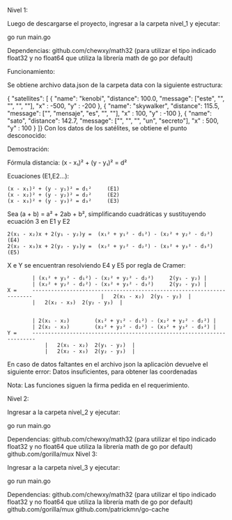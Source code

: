 Nivel 1:



Luego de descargarse el proyecto, ingresar a la carpeta nivel_1 y ejecutar:

go run main.go

Dependencias:
github.com/chewxy/math32
(para utilizar el tipo indicado float32 y no float64 que utiliza la librería math de go por default)


Funcionamiento: 

Se obtiene archivo data.json de la carpeta data con la siguiente estructura:

{
    "satellites": [
    {
        "name": "kenobi",
        "distance": 100.0,
        "message": ["este", "", "", "", ""],
        "x" : -500,
        "y" : -200
    },
    {
        "name": "skywalker",
        "distance": 115.5,
        "message": ["", "mensaje", "es", "", ""],
        "x" : 100,
        "y" : -100
    },
    {
        "name": "sato",
        "distance": 142.7,
        "message": ["", "", "", "un", "secreto"],
        "x" : 500,
        "y" : 100
    }
    ]}
Con los datos de los satélites, se obtiene el punto desconocido:

Demostración:

Fórmula distancia:
	(x - x₁)² + (y - y₁)² = d²

Ecuaciones (E1,E2...):

	(x - x₁)² + (y - y₁)² = d₁² 	(E1)
	(x - x₂)² + (y - y₂)² = d₂² 	(E2)
	(x - x₃)² + (y - y₃)² = d₃² 	(E3)

Sea (a + b) = a² + 2ab + b², simplificando cuadráticas y sustituyendo ecuación 3 en E1 y E2

	2(x₁ - x₂)x + 2(y₁ - y₂)y =  (x₁² + y₁² - d₁²) - (x₂² + y₂² - d₂²) 	(E4)
	2(x₂ - x₃)x + 2(y₂ - y₃)y =  (x₂² + y₂² - d₂²) - (x₃² + y₃² - d₃²) 	 (E5)


X e Y se encuentran resolviendo E4 y E5 por regla de Cramer:


	 		| (x₁² + y₁² - d₁²) - (x₂² + y₂² - d₂²)		2(y₁ - y₂) |
			| (x₂² + y₂² - d₂²) - (x₃² + y₃² - d₃²)		2(y₂ - y₃) |
	X =		----------------------------------------------------------------------						|	2(x₁ - x₂)	2(y₁ - y₂)	|
			|	2(x₂ - x₃)	2(y₂ - y₃)	|


	 		| 2(x₁ - x₂)		(x₁² + y₁² - d₁²) - (x₂² + y₂² - d₂²) |
			| 2(x₂ - x₃)		(x₂² + y₂² - d₂²) - (x₃² + y₃² - d₃²) |
	Y =		-----------------------------------------------------------------------
				|	2(x₁ - x₂)	2(y₁ - y₂)	|
				|	2(x₂ - x₃)	2(y₂ - y₃)	|



En caso de datos faltantes en el archivo json la aplicaciòn devuelve el siguiente error:
Datos insuficientes, para obtener las coordenadas

Nota:
	Las funciones siguen la firma pedida en el requerimiento.

Nivel 2:



Ingresar a la carpeta nivel_2 y ejecutar:

go run main.go

Dependencias:
github.com/chewxy/math32
(para utilizar el tipo indicado float32 y no float64 que utiliza la librería math de go por default)
github.com/gorilla/mux
Nivel 3:



Ingresar a la carpeta nivel_3 y ejecutar:

go run main.go

Dependencias:
github.com/chewxy/math32
(para utilizar el tipo indicado float32 y no float64 que utiliza la librería math de go por default)
github.com/gorilla/mux
github.com/patrickmn/go-cache
